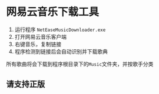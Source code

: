# 网易云音乐下载工具
1. 运行程序 `NetEaseMusicDownloader.exe`
2. 打开网易云音乐客户端
3. 右键音乐，复制链接
4. 程序检测到链接后会自动识别并下载歌典

所有歌曲将会下载到程序根目录下的`Music`文件夹，并按歌手分类

## 请支持正版
